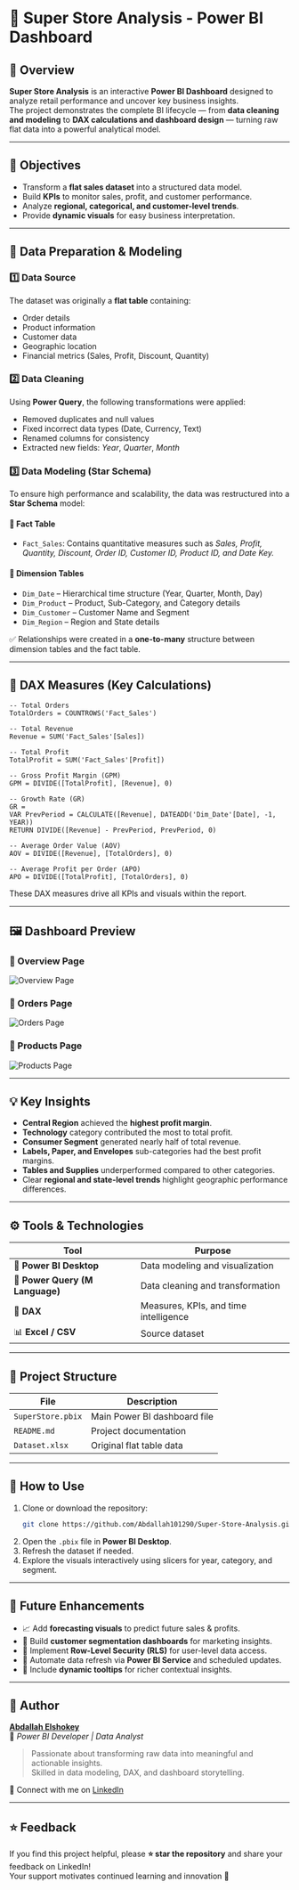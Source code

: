 # 🏬 Super Store Analysis - Power BI Dashboard

## 📖 Overview

**Super Store Analysis** is an interactive **Power BI Dashboard** designed to analyze retail performance and uncover key business insights.  
The project demonstrates the complete BI lifecycle — from **data cleaning and modeling** to **DAX calculations and dashboard design** — turning raw flat data into a powerful analytical model.

---

## 🎯 Objectives

- Transform a **flat sales dataset** into a structured data model.  
- Build **KPIs** to monitor sales, profit, and customer performance.  
- Analyze **regional, categorical, and customer-level trends**.  
- Provide **dynamic visuals** for easy business interpretation.

---

## 🧹 Data Preparation & Modeling

### 1️⃣ Data Source
The dataset was originally a **flat table** containing:
- Order details  
- Product information  
- Customer data  
- Geographic location  
- Financial metrics (Sales, Profit, Discount, Quantity)  

### 2️⃣ Data Cleaning
Using **Power Query**, the following transformations were applied:
- Removed duplicates and null values  
- Fixed incorrect data types (Date, Currency, Text)  
- Renamed columns for consistency  
- Extracted new fields: *Year*, *Quarter*, *Month*  

### 3️⃣ Data Modeling (Star Schema)
To ensure high performance and scalability, the data was restructured into a **Star Schema** model:

#### 🔸 Fact Table
- `Fact_Sales`: Contains quantitative measures such as *Sales, Profit, Quantity, Discount, Order ID, Customer ID, Product ID, and Date Key.*

#### 🔸 Dimension Tables
- `Dim_Date` – Hierarchical time structure (Year, Quarter, Month, Day)  
- `Dim_Product` – Product, Sub-Category, and Category details  
- `Dim_Customer` – Customer Name and Segment  
- `Dim_Region` – Region and State details  

✅ Relationships were created in a **one-to-many** structure between dimension tables and the fact table.

---

## 🧮 DAX Measures (Key Calculations)

```DAX
-- Total Orders
TotalOrders = COUNTROWS('Fact_Sales')

-- Total Revenue
Revenue = SUM('Fact_Sales'[Sales])

-- Total Profit
TotalProfit = SUM('Fact_Sales'[Profit])

-- Gross Profit Margin (GPM)
GPM = DIVIDE([TotalProfit], [Revenue], 0)

-- Growth Rate (GR)
GR = 
VAR PrevPeriod = CALCULATE([Revenue], DATEADD('Dim_Date'[Date], -1, YEAR))
RETURN DIVIDE([Revenue] - PrevPeriod, PrevPeriod, 0)

-- Average Order Value (AOV)
AOV = DIVIDE([Revenue], [TotalOrders], 0)

-- Average Profit per Order (APO)
APO = DIVIDE([TotalProfit], [TotalOrders], 0)
```

These DAX measures drive all KPIs and visuals within the report.

---

## 🖼️ Dashboard Preview

### 🔹 Overview Page  
![Overview Page](scren1.png)

### 🔹 Orders Page  
![Orders Page](scren2.png)

### 🔹 Products Page  
![Products Page](scren3.png)

---

## 💡 Key Insights

- **Central Region** achieved the **highest profit margin**.  
- **Technology** category contributed the most to total profit.  
- **Consumer Segment** generated nearly half of total revenue.  
- **Labels, Paper, and Envelopes** sub-categories had the best profit margins.  
- **Tables and Supplies** underperformed compared to other categories.  
- Clear **regional and state-level trends** highlight geographic performance differences.  

---

## ⚙️ Tools & Technologies

| Tool | Purpose |
|------|----------|
| 🧩 **Power BI Desktop** | Data modeling and visualization |
| 🧮 **Power Query (M Language)** | Data cleaning and transformation |
| 🧠 **DAX** | Measures, KPIs, and time intelligence |
| 📊 **Excel / CSV** | Source dataset |

---

## 📁 Project Structure

| File | Description |
|------|--------------|
| `SuperStore.pbix` | Main Power BI dashboard file |
| `README.md` | Project documentation |
| `Dataset.xlsx` | Original flat table data |

---

## 🚀 How to Use

1. Clone or download the repository:
   ```bash
   git clone https://github.com/Abdallah101290/Super-Store-Analysis.git
   ```
2. Open the `.pbix` file in **Power BI Desktop**.  
3. Refresh the dataset if needed.  
4. Explore the visuals interactively using slicers for year, category, and segment.

---

## 🧭 Future Enhancements

- 📈 Add **forecasting visuals** to predict future sales & profits.  
- 👥 Build **customer segmentation dashboards** for marketing insights.  
- 🔐 Implement **Row-Level Security (RLS)** for user-level data access.  
- 🔄 Automate data refresh via **Power BI Service** and scheduled updates.  
- 💬 Include **dynamic tooltips** for richer contextual insights.

---

## 👤 Author

**[Abdallah Elshokey](https://www.linkedin.com/in/abdallah-elshokey-230b95225/)**  
💼 *Power BI Developer | Data Analyst*  

> Passionate about transforming raw data into meaningful and actionable insights.  
> Skilled in data modeling, DAX, and dashboard storytelling.

📍 Connect with me on [LinkedIn](https://www.linkedin.com/in/abdallah-elshokey-230b95225/)

---

## ⭐ Feedback

If you find this project helpful, please **⭐ star the repository** and share your feedback on LinkedIn!  
Your support motivates continued learning and innovation 🚀
